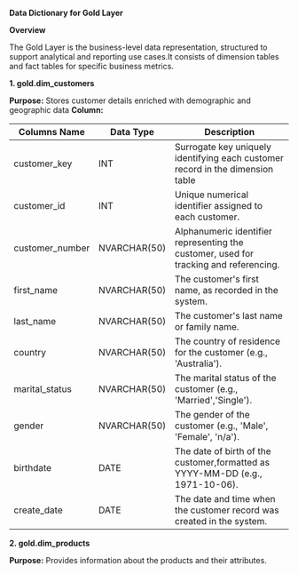 **Data Dictionary for Gold Layer**


**Overview** 

The Gold Layer is the business-level data representation, structured  to
support analytical and reporting use cases.It consists of dimension tables 
and fact tables for specific business metrics.

**1. gold.dim_customers**
	
  **Purpose:** Stores customer details enriched with demographic and geographic data
  **Column:**


| Columns Name  | Data Type      | Description    								    |
|----------------|----------------|----------------								    |
| customer_key   | INT            | Surrogate key uniquely identifying each customer record in the dimension table  |
| customer_id  | INT | Unique numerical identifier assigned to each customer. |
| customer_number  | NVARCHAR(50) | Alphanumeric identifier representing the customer, used for tracking and referencing.  |
| first_name  | NVARCHAR(50)  | The customer's first name, as recorded in the system. |
| last_name  | NVARCHAR(50)  | The customer's last name or family name.  |
| country  | NVARCHAR(50)  | The country of residence for the customer (e.g., 'Australia').  |
| marital_status  | NVARCHAR(50)  | The marital status of the customer (e.g., 'Married','Single').  |
| gender  | NVARCHAR(50)  | The gender of the customer (e.g., 'Male', 'Female', 'n/a').  |
| birthdate | DATE | The date of birth of the customer,formatted as YYYY-MM-DD (e.g., 1971-10-06).  |
| create_date | DATE | The date and time when the customer record was created in the system. |



**2. gold.dim_products**

**Purpose:** Provides information about the products and their attributes. 

